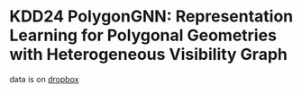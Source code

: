 # KDD24 PolygonGNN: Representation Learning for Polygonal Geometries with Heterogeneous Visibility Graph
data is on [dropbox](https://www.dropbox.com/scl/fo/f7dir04pldz36n6m47m30/ABxnZk8Qyf16k0Yo75WqXpY?rlkey=f3lhgyv7um323ngpa2bmueimq&st=e4wg0uec&dl=0)

